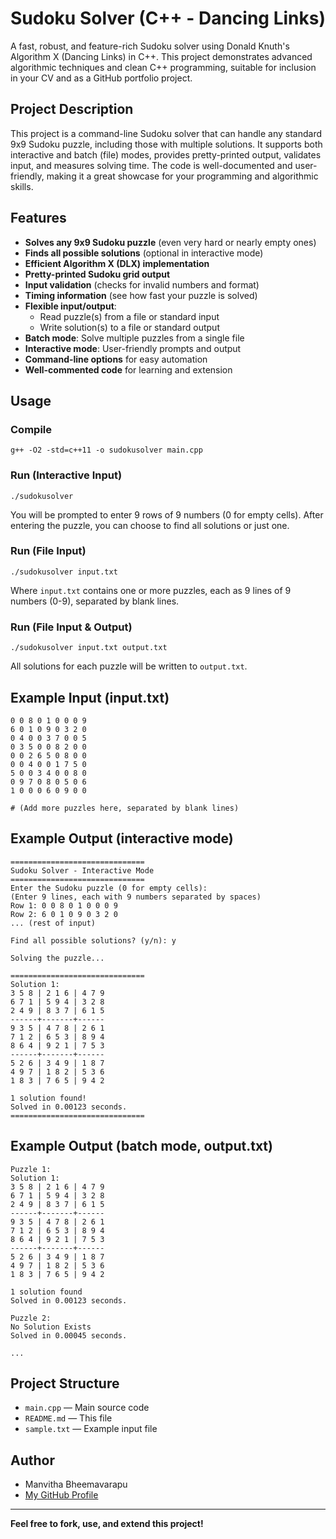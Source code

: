 # Sudoku Solver (C++ - Dancing Links)

A fast, robust, and feature-rich Sudoku solver using Donald Knuth's Algorithm X (Dancing Links) in C++. This project demonstrates advanced algorithmic techniques and clean C++ programming, suitable for inclusion in your CV and as a GitHub portfolio project.

## Project Description
This project is a command-line Sudoku solver that can handle any standard 9x9 Sudoku puzzle, including those with multiple solutions. It supports both interactive and batch (file) modes, provides pretty-printed output, validates input, and measures solving time. The code is well-documented and user-friendly, making it a great showcase for your programming and algorithmic skills.

## Features
- **Solves any 9x9 Sudoku puzzle** (even very hard or nearly empty ones)
- **Finds all possible solutions** (optional in interactive mode)
- **Efficient Algorithm X (DLX) implementation**
- **Pretty-printed Sudoku grid output**
- **Input validation** (checks for invalid numbers and format)
- **Timing information** (see how fast your puzzle is solved)
- **Flexible input/output**:
  - Read puzzle(s) from a file or standard input
  - Write solution(s) to a file or standard output
- **Batch mode**: Solve multiple puzzles from a single file
- **Interactive mode**: User-friendly prompts and output
- **Command-line options** for easy automation
- **Well-commented code** for learning and extension

## Usage
### Compile
```
g++ -O2 -std=c++11 -o sudokusolver main.cpp
```

### Run (Interactive Input)
```
./sudokusolver
```
You will be prompted to enter 9 rows of 9 numbers (0 for empty cells). After entering the puzzle, you can choose to find all solutions or just one.

### Run (File Input)
```
./sudokusolver input.txt
```
Where `input.txt` contains one or more puzzles, each as 9 lines of 9 numbers (0-9), separated by blank lines.

### Run (File Input & Output)
```
./sudokusolver input.txt output.txt
```
All solutions for each puzzle will be written to `output.txt`.

## Example Input (input.txt)
```
0 0 8 0 1 0 0 0 9
6 0 1 0 9 0 3 2 0
0 4 0 0 3 7 0 0 5
0 3 5 0 0 8 2 0 0
0 0 2 6 5 0 8 0 0
0 0 4 0 0 1 7 5 0
5 0 0 3 4 0 0 8 0
0 9 7 0 8 0 5 0 6
1 0 0 0 6 0 9 0 0

# (Add more puzzles here, separated by blank lines)
```

## Example Output (interactive mode)
```
==============================
Sudoku Solver - Interactive Mode
==============================
Enter the Sudoku puzzle (0 for empty cells):
(Enter 9 lines, each with 9 numbers separated by spaces)
Row 1: 0 0 8 0 1 0 0 0 9
Row 2: 6 0 1 0 9 0 3 2 0
... (rest of input)

Find all possible solutions? (y/n): y

Solving the puzzle...

==============================
Solution 1:
3 5 8 | 2 1 6 | 4 7 9 
6 7 1 | 5 9 4 | 3 2 8 
2 4 9 | 8 3 7 | 6 1 5 
------+-------+------
9 3 5 | 4 7 8 | 2 6 1 
7 1 2 | 6 5 3 | 8 9 4 
8 6 4 | 9 2 1 | 7 5 3 
------+-------+------
5 2 6 | 3 4 9 | 1 8 7 
4 9 7 | 1 8 2 | 5 3 6 
1 8 3 | 7 6 5 | 9 4 2 

1 solution found!
Solved in 0.00123 seconds.
==============================
```

## Example Output (batch mode, output.txt)
```
Puzzle 1:
Solution 1:
3 5 8 | 2 1 6 | 4 7 9 
6 7 1 | 5 9 4 | 3 2 8 
2 4 9 | 8 3 7 | 6 1 5 
------+-------+------
9 3 5 | 4 7 8 | 2 6 1 
7 1 2 | 6 5 3 | 8 9 4 
8 6 4 | 9 2 1 | 7 5 3 
------+-------+------
5 2 6 | 3 4 9 | 1 8 7 
4 9 7 | 1 8 2 | 5 3 6 
1 8 3 | 7 6 5 | 9 4 2 

1 solution found
Solved in 0.00123 seconds.

Puzzle 2:
No Solution Exists
Solved in 0.00045 seconds.

...
```

## Project Structure
- `main.cpp` — Main source code
- `README.md` — This file
- `sample.txt` — Example input file

## Author
- Manvitha Bheemavarapu
- [My GitHub Profile](https://github.com/Manvi1670)

---

**Feel free to fork, use, and extend this project!**

```
 
